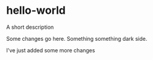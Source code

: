 # hello-world
A short description

Some changes go here. Something something dark side.


I've just added some more changes
